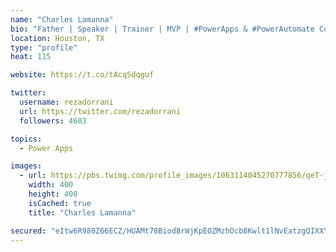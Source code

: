 ```yaml
---
name: "Charles Lamanna"
bio: "Father | Speaker | Trainer | MVP | #PowerApps & #PowerAutomate Community Super User | YouTuber Right-pointing triangle http://youtube.com/c/rezadorrani | Learn - Share - Clockwise rightwards and leftwards open circle arrows"
location: Houston, TX
type: "profile"
heat: 115

website: https://t.co/tAcqSdqguf

twitter:
  username: rezadorrani
  url: https://twitter.com/rezadorrani
  followers: 4603

topics:
  - Power Apps

images:
  - url: https://pbs.twimg.com/profile_images/1063114045270777856/qeT-jpWr_400x400.jpg
    width: 400
    height: 400
    isCached: true
    title: "Charles Lamanna"

secured: "eItw6R980Z66ECZ/HUAMt78Biod8rWjKpEOZMzhOcb8Kwlt1lNvEatzgQIXXYbFwsokYK+tRr86IoV4EhdaQWFyxig9j9Iswtm8hoTuUmzeaA2u3ksJhUr9xe9Swzoew9Jrq2LKYJpf3suEs0Qi6bgeHpo3Z8fiTqnJ/Uk2ux7C+TNBQr2KGWqrz8d+w44xEGaz+sUAJdE4HJSlqVHNZfygzEh36J44+Tmsx94XV9TA+9RxuHSBOD1q1Cf80l7wZc0S8D+U+0YwmJdg+KY8Wfl2QRMVqdawEbxXTGkiyJzZ1OkJXCK2aS7qT1+rEcexR9bB1CPVuI2Nuv3Z3RYrElepDfXqot1qqbjwJ1fCWW0XGkRIf77F4LETz4knIDM8cpE6HU4XjgMAxAuD73AwcnA9b+x3Rur2vCQIYodeCD/k=;ndLW+QyNYboXAAXzsdoJfQ=="
---
```


